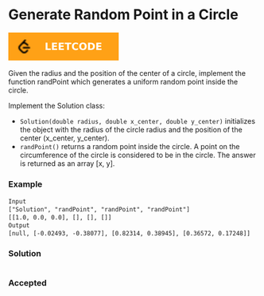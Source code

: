 # Generate Random Point in a Circle

[![Problem Link](../assets/lc.svg)](https://leetcode.com/problems/generate-random-point-in-a-circle/)

Given the radius and the position of the center of a circle, implement the function randPoint which generates a uniform random point inside the circle.

Implement the Solution class:

- `Solution(double radius, double x_center, double y_center)` initializes the object with the radius of the circle radius and the position of the center (x_center, y_center).
- `randPoint()` returns a random point inside the circle. A point on the circumference of the circle is considered to be in the circle. The answer is returned as an array [x, y].
 

### Example
```
Input
["Solution", "randPoint", "randPoint", "randPoint"]
[[1.0, 0.0, 0.0], [], [], []]
Output
[null, [-0.02493, -0.38077], [0.82314, 0.38945], [0.36572, 0.17248]]
```

### Solution
```cpp

```

### Accepted
